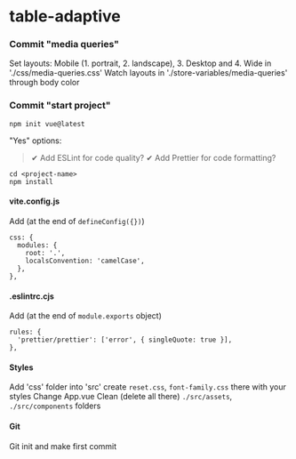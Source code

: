 # table-adaptive

### Commit "media queries"
Set layouts: Mobile (1. portrait, 2. landscape), 3. Desktop and 4. Wide
in './css/media-queries.css'
Watch layouts in './store-variables/media-queries' through body color

### Commit "start project"

```
npm init vue@latest
```

"Yes" options:
> ✔ Add ESLint for code quality?
> ✔ Add Prettier for code formatting?

```
cd <project-name>
npm install
```

#### vite.config.js
Add (at the end of `defineConfig({})`)
```
css: {
  modules: {
    root: '.',
    localsConvention: 'camelCase',
  },
},
```

#### .eslintrc.cjs
Add (at the end of `module.exports` object)
```
rules: {
  'prettier/prettier': ['error', { singleQuote: true }],
},
```

#### Styles
Add 'css' folder into 'src'
create `reset.css`, `font-family.css` there with your styles
Change App.vue
Clean (delete all there) `./src/assets`, `./src/components` folders

#### Git
Git init and make first commit
